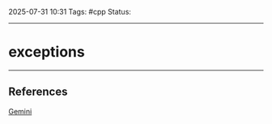 
2025-07-31 10:31
Tags: #cpp
Status:

---
# exceptions


---
## References
[Gemini](https://docs.google.com/document/d/1miwenQVw0-h_13pc8w5o7G2idMZC-4s4_V0cu6Qs25M/edit?tab=t.0)


